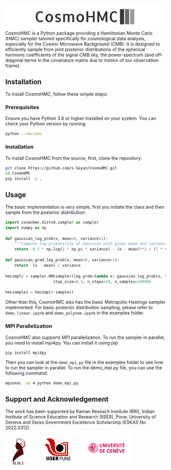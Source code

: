 <img src="https://github.com/s-Sayan/CosmoHMC/blob/main/figure/cosmo_HMC.png" width="1000" alt="CosmoHMC Logo">
CosmoHMC is a Python package providing a Hamiltonian Monte Carlo (HMC) sampler tailored specifically for cosmological data analysis, especially for the Cosmic Microwave Background (CMB). It is designed to efficiently sample from joint posterior distributions of the spherical harmonic coefficients of the signal CMB sky, the power-spectrum (and off-diagonal terms in the covariance matrix due to motion of our observation frame).

## Installation

To install CosmoHMC, follow these simple steps:

### Prerequisites

Ensure you have Python 3.6 or higher installed on your system. You can check your Python version by running:

```bash
python --version
```

### Installation

To install CosmoHMC from the source, first, clone the repository:

```bash
git clone https://github.com/s-Sayan/CosmoHMC.git
cd CosmoHMC
pip install -e .
```
## Usage

The basic implementation is very simple, first you initiate the class and then sample from the posterior distribution:

```python
import cosmohmc.distnd.sampler as sampler
import numpy as np

def gaussian_log_prob(x, mean=0, variance=1):
    """Compute log probability of Gaussian with given mean and variance at x."""
    return -0.5 * np.log(2 * np.pi * variance) - (x - mean)**2 / (2 * variance)

def gaussian_grad_log_prob(x, mean=0, variance=1):
    return -(x - mean) / variance

hmcsmplr = sampler.HMCsampler(log_prob=lambda x: gaussian_log_prob(x, 0, 1),grad_log_prob=lambda x: gaussian_grad_log_prob(x),
                     step_size=0.1, n_steps=10, n_samples=10000)

hmcsamples = hmcsmplr.sample()
```
Other than this, CosmoHMC also has the basic Metropolis-Hastings sampler implemented. For basic posterior distribution sampling, please refer to `demo_linear.ipynb` and `demo_polynom.ipynb` in the examples folder.

### MPI Parallelization
 
CosmoHMC also supports MPI parallelization. To run the sampler in parallel, you need to install mpi4py. You can install it using pip:

```bash
pip install mpi4py
```
Then you can look at the ```demo_mpi.py``` file in the examples folder to see how to run the sampler in parallel. To run the demo_mpi.py file, you can use the following command:

```bash
mpiexec -np 4 python demo_mpi.py
```
## Support and Acknowledgement
The work has been supported by Raman Reseach Institute (RRI), Indian Institute of Science Education and Research (IISER), Pune, University of Geneva and Swiss Government Excellence Scholarship (ESKAS No. 2022.0312)\
<img src="https://github.com/s-Sayan/CosmoHMC/blob/main/figure/rri-phd-admissions-2020.webp" width="85" alt="CosmoHMC Logo">
<img src="https://github.com/s-Sayan/CosmoHMC/blob/main/figure/IISER Pune.png" width="150" alt="CosmoHMC Logo">
<img src="https://github.com/s-Sayan/CosmoHMC/blob/main/figure/unige.png" width="150" alt="CosmoHMC Logo">
